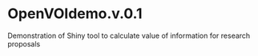 # OpenVOIdemo.v.0.1
Demonstration of Shiny tool to calculate value of information for research proposals
